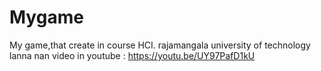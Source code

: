 # Mygame
My game,that create in course HCI. rajamangala university of technology lanna nan
video in youtube : https://youtu.be/UY97PafD1kU
